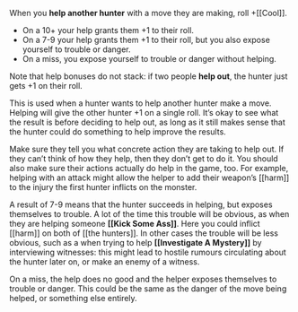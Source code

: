 
When you **help another hunter** with a move they are making, roll +[[Cool]].

- On a 10+ your help grants them +1 to their roll.
- On a 7-9 your help grants them +1 to their roll, but you also expose yourself to trouble or danger.
- On a miss, you expose yourself to trouble or danger without helping.

Note that help bonuses do not stack: if two people **help out**, the hunter just gets +1 on their roll.

This is used when a hunter wants to help another hunter make a move. Helping will give the other hunter +1 on a single roll. It’s okay to see what the result is before deciding to help out, as long as it still makes sense that the hunter could do something to help improve the results.

Make sure they tell you what concrete action they are taking to help out. If they can’t think of how they help, then they don’t get to do it. You should also make sure their actions actually do help in the game, too. For example, helping with an attack might allow the helper to add their weapon’s [[harm]] to the injury the first hunter inflicts on the monster.

A result of 7-9 means that the hunter succeeds in helping, but exposes themselves to trouble. A lot of the time this trouble will be obvious, as when they are helping someone **[[Kick Some Ass]]**. Here you could inflict [[harm]] on both of [[the hunters]]. In other cases the trouble will be less obvious, such as a when trying to help **[[Investigate A Mystery]]** by interviewing witnesses: this might lead to hostile rumours circulating about the hunter later on, or make an enemy of a witness.

On a miss, the help does no good and the helper exposes themselves to trouble or danger. This could be the same as the danger of the move being helped, or something else entirely.

